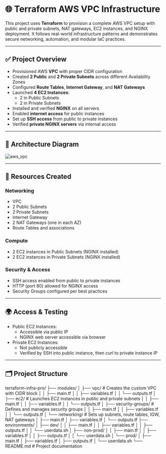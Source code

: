 # 🌐 Terraform AWS VPC Infrastructure

This project uses **Terraform** to provision a complete AWS VPC setup with public and private subnets, NAT gateways, EC2 instances, and NGINX deployment. It follows real-world infrastructure patterns and demonstrates secure networking, automation, and modular IaC practices.

---

## ✅ Project Overview

- Provisioned AWS **VPC** with proper CIDR configuration
- Created **2 Public** and **2 Private Subnets** across different Availability Zones
- Configured **Route Tables**, **Internet Gateway**, and **NAT Gateways**
- Launched **4 EC2 Instances**:
  - 2 in Public Subnets
  - 2 in Private Subnets
- Installed and verified **NGINX** on all servers
- Enabled **internet access** for public instances
- Set up **SSH access** from public to private instances
- Verified **private NGINX servers** via internal access

---

## 🧠 Architecture Diagram

![aws_vpc](https://github.com/user-attachments/assets/b81b8b5b-5b2f-43da-9175-8bd1f1154c23)



---

## 🧱 Resources Created

### Networking
- VPC
- 2 Public Subnets
- 2 Private Subnets
- Internet Gateway
- 2 NAT Gateways (one in each AZ)
- Route Tables and associations

### Compute
- 2 EC2 instances in Public Subnets (NGINX installed)
- 2 EC2 instances in Private Subnets (NGINX installed)

### Security & Access
- SSH access enabled from public to private instances
- HTTP (port 80) allowed for NGINX access
- Security Groups configured per best practices

---

## 🌍 Access & Testing

- Public EC2 Instances:
  - Accessible via public IP
  - NGINX web server accessible via browser
- Private EC2 Instances:
  - Not publicly accessible
  - Verified by SSH into public instance, then curl to private instance IP

---

## 🗂️ Project Structure

terraform-infra-pro/
├── modules/
│   ├── vpc/                  # Creates the custom VPC with CIDR block
│   │   ├── main.tf
│   │   ├── variables.tf
│   │   └── outputs.tf
│   ├── ec2/                  # Launches EC2 instances in public and private subnets
│   │   ├── main.tf
│   │   ├── variables.tf
│   │   └── outputs.tf
│   ├── security-groups/      # Defines and manages security groups
│   │   ├── main.tf
│   │   ├── variables.tf
│   │   └── outputs.tf
│   └── networking/           # Sets up subnets, route tables, IGW, NAT gateways
│       ├── main.tf
│       ├── variables.tf
│       └── outputs.tf
├── environments/
│   ├── dev/
│   │   ├── main.tf
│   │   ├── variables.tf
│   │   ├── outputs.tf
│   │   └── userdata.sh
│   ├── non-prod/
│   │   ├── main.tf
│   │   ├── variables.tf
│   │   ├── outputs.tf
│   │   └── userdata.sh
│   └── prod/
│       ├── main.tf
│       ├── variables.tf
│       ├── outputs.tf
│       └── userdata.sh
└── README.md                 # Project documentation


